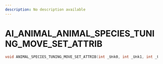```yaml
---
description: No description available 
---
```


# AI_ANIMAL\_ANIMAL_SPECIES_TUNING_MOVE_SET_ATTRIB

```cpp
void ANIMAL_SPECIES_TUNING_MOVE_SET_ATTRIB(int _Unk0, int _Unk1, int _Unk2, int _Unk3, int _Unk4);
```
